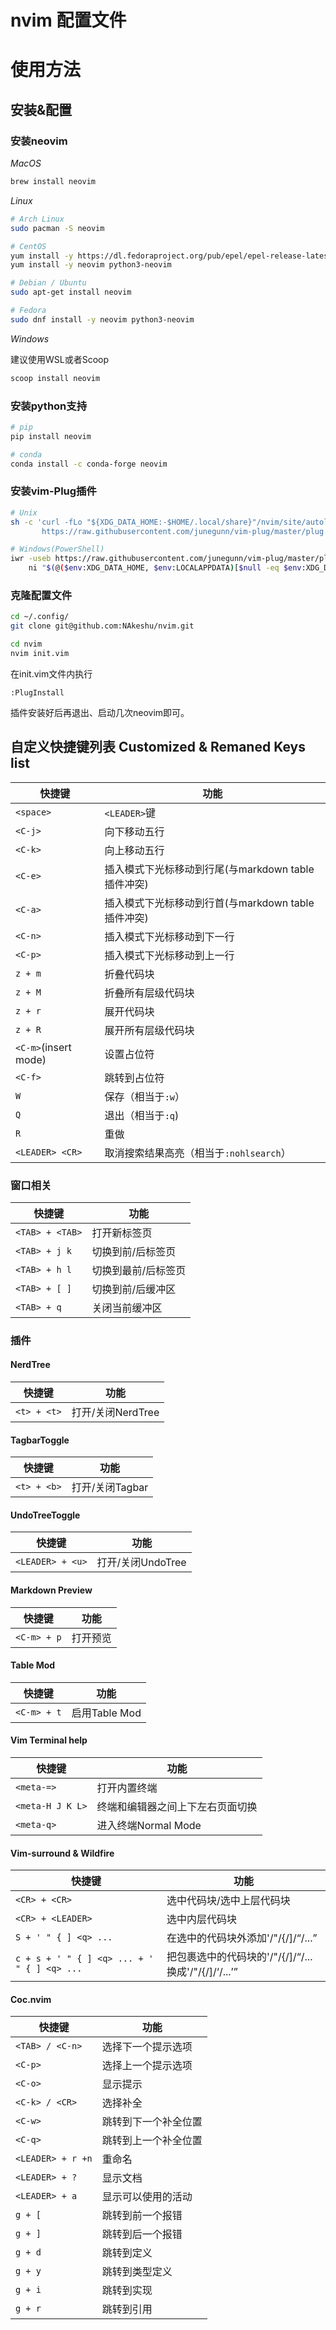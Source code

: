 # nvim 配置文件

# 使用方法

## 安装&配置

### 安装neovim

*MacOS*

```bash
brew install neovim
```

*Linux*

```bash
# Arch Linux
sudo pacman -S neovim

# CentOS
yum install -y https://dl.fedoraproject.org/pub/epel/epel-release-latest-8.noarch.rpm
yum install -y neovim python3-neovim

# Debian / Ubuntu
sudo apt-get install neovim

# Fedora
sudo dnf install -y neovim python3-neovim
```

*Windows*

建议使用WSL或者Scoop

```bash
scoop install neovim
```

### 安装python支持

```bash
# pip
pip install neovim

# conda
conda install -c conda-forge neovim
```

### 安装vim-Plug插件

```bash
# Unix
sh -c 'curl -fLo "${XDG_DATA_HOME:-$HOME/.local/share}"/nvim/site/autoload/plug.vim --create-dirs \
       https://raw.githubusercontent.com/junegunn/vim-plug/master/plug.vim'

# Windows(PowerShell)
iwr -useb https://raw.githubusercontent.com/junegunn/vim-plug/master/plug.vim |`
    ni "$(@($env:XDG_DATA_HOME, $env:LOCALAPPDATA)[$null -eq $env:XDG_DATA_HOME])/nvim-data/site/autoload/plug.vim" -Force
```

### 克隆配置文件

```bash
cd ~/.config/
git clone git@github.com:NAkeshu/nvim.git

cd nvim
nvim init.vim
```

在init.vim文件内执行

```vimscript
:PlugInstall
```

插件安装好后再退出、启动几次neovim即可。

## 自定义快捷键列表 Customized & Remaned Keys list

| 快捷键               | 功能                                               |
|----------------------|----------------------------------------------------|
| `<space>`            | `<LEADER>`键                                       |
| `<C-j>`              | 向下移动五行                                       |
| `<C-k>`              | 向上移动五行                                       |
| `<C-e>`              | 插入模式下光标移动到行尾(与markdown table插件冲突) |
| `<C-a>`              | 插入模式下光标移动到行首(与markdown table插件冲突) |
| `<C-n>`              | 插入模式下光标移动到下一行                         |
| `<C-p>`              | 插入模式下光标移动到上一行                         |
| `z + m`              | 折叠代码块                                         |
| `z + M`              | 折叠所有层级代码块                                 |
| `z + r`              | 展开代码块                                         |
| `z + R`              | 展开所有层级代码块                                 |
| `<C-m>`(insert mode) | 设置占位符                                         |
| `<C-f>`              | 跳转到占位符                                       |
| `W`                  | 保存（相当于`:w`）                                 |
| `Q`                  | 退出（相当于`:q`)                                  |
| `R`                  | 重做                                               |
| `<LEADER> <CR>`      | 取消搜索结果高亮（相当于`:nohlsearch`）            |

### 窗口相关

| 快捷键               | 功能                    |
|----------------------|-------------------------|
| `<TAB> + <TAB>`      | 打开新标签页            |
| `<TAB> + j k`        | 切换到前/后标签页       |
| `<TAB> + h l`        | 切换到最前/后标签页     |
| `<TAB> + [ ]`        | 切换到前/后缓冲区       |
| `<TAB> + q`          | 关闭当前缓冲区          |

### 插件

#### NerdTree

| 快捷键      | 功能              |
|-------------|-------------------|
| `<t> + <t>` | 打开/关闭NerdTree |

#### TagbarToggle

| 快捷键      | 功能            |
|-------------|-----------------|
| `<t> + <b>` | 打开/关闭Tagbar |


#### UndoTreeToggle

| 快捷键           | 功能              |
|------------------|-------------------|
| `<LEADER> + <u>` | 打开/关闭UndoTree |

#### Markdown Preview

| 快捷键      | 功能     |
|-------------|----------|
| `<C-m> + p` | 打开预览 |

#### Table Mod

| 快捷键      | 功能          |
|-------------|---------------|
| `<C-m> + t` | 启用Table Mod |

#### Vim Terminal help

| 快捷键           | 功能                             |
|------------------|----------------------------------|
| `<meta-=>`       | 打开内置终端                     |
| `<meta-H J K L>` | 终端和编辑器之间上下左右页面切换 |
| `<meta-q>`       | 进入终端Normal Mode              |

#### Vim-surround & Wildfire

| 快捷键                                      | 功能                                                            |
|---------------------------------------------|-----------------------------------------------------------------|
| `<CR> + <CR>`                               | 选中代码块/选中上层代码块                                       |
| `<CR> + <LEADER>`                           | 选中内层代码块                                                  |
| `S + ' " { ] <q> ...`                       | 在选中的代码块外添加'\/"\/{\/]\/<q>\/...                        |
| `c + s + ' " { ] <q> ... + ' " { ] <q> ...` | 把包裹选中的代码块的'\/"\/{\/]\/<q>\/...换成'\/"/{\/]\/<q>\/... |

#### Coc.nvim

| 快捷键            | 功能                 |
|-------------------|----------------------|
| `<TAB> / <C-n>`   | 选择下一个提示选项   |
| `<C-p>`           | 选择上一个提示选项   |
| `<C-o>`           | 显示提示             |
| `<C-k> / <CR>`    | 选择补全             |
| `<C-w>`           | 跳转到下一个补全位置 |
| `<C-q>`           | 跳转到上一个补全位置 |
| `<LEADER> + r +n` | 重命名               |
| `<LEADER> + ?`    | 显示文档             |
| `<LEADER> + a`    | 显示可以使用的活动   |
| `g + [`           | 跳转到前一个报错     |
| `g + ]`           | 跳转到后一个报错     |
| `g + d`           | 跳转到定义           |
| `g + y`           | 跳转到类型定义       |
| `g + i`           | 跳转到实现           |
| `g + r`           | 跳转到引用           |


